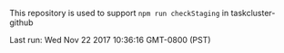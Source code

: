 This repository is used to support `npm run checkStaging` in taskcluster-github

Last run: Wed Nov 22 2017 10:36:16 GMT-0800 (PST)